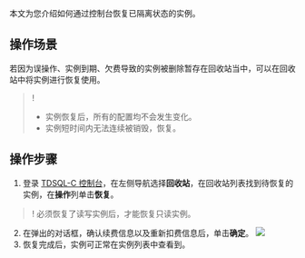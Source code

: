 
本文为您介绍如何通过控制台恢复已隔离状态的实例。

## 操作场景
若因为误操作、实例到期、欠费导致的实例被删除暂存在回收站当中，可以在回收站中将实例进行恢复使用。
>!
>- 实例恢复后，所有的配置均不会发生变化。
>- 实例短时间内无法连续被销毁，恢复。

## 操作步骤
1. 登录 [TDSQL-C 控制台](https://console.cloud.tencent.com/cynosdb/recycle?dbType=POSTGRESQL)，在左侧导航选择**回收站**，在回收站列表找到待恢复的实例，在**操作**列单击**恢复**。
>! 必须恢复了读写实例后，才能恢复只读实例。
2. 在弹出的对话框，确认续费信息以及重新扣费信息后，单击**确定**。
![](https://main.qcloudimg.com/raw/a81190c05d199583fa146e6797970100.png)
3. 恢复完成后，实例可正常在实例列表中查看到。

